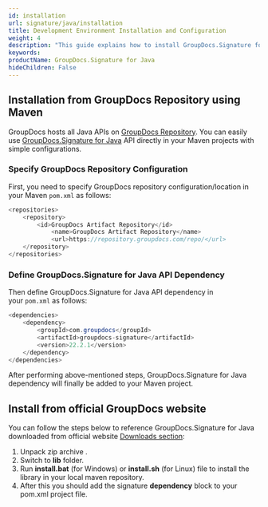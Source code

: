 ```yaml
---
id: installation
url: signature/java/installation
title: Development Environment Installation and Configuration
weight: 4
description: "This guide explains how to install GroupDocs.Signature for Java to your environment"
keywords: 
productName: GroupDocs.Signature for Java
hideChildren: False
---
```

## Installation from GroupDocs Repository using Maven

GroupDocs hosts all Java APIs on [GroupDocs Repository](https://repository.groupdocs.com/). You can easily use [GroupDocs.Signature for Java](https://repository.groupdocs.com/webapp/#/artifacts/browse/tree/General/repo/com/groupdocs/groupdocs-signature) API directly in your Maven projects with simple configurations.

### Specify GroupDocs Repository Configuration

First, you need to specify GroupDocs repository configuration/location in your Maven `pom.xml` as follows: 

```java
<repositories>
	<repository>
		<id>GroupDocs Artifact Repository</id>
        	<name>GroupDocs Artifact Repository</name>
        	<url>https://repository.groupdocs.com/repo/</url>
	</repository>
</repositories>
```

### Define GroupDocs.Signature for Java API Dependency

Then define GroupDocs.Signature for Java API dependency in your `pom.xml` as follows:

```java
<dependencies>
    <dependency>
        <groupId>com.groupdocs</groupId>
        <artifactId>groupdocs-signature</artifactId>
        <version>22.2.1</version> 
    </dependency>
</dependencies>
```

After performing above-mentioned steps, GroupDocs.Signature for Java dependency will finally be added to your Maven project.

## Install from official GroupDocs website

You can follow the steps below to reference GroupDocs.Signature for Java downloaded from official website [Downloads section](https://downloads.groupdocs.com/signature/java):

1.  Unpack zip archive .
2.  Switch to **lib** folder.
3.  Run **install.bat** (for Windows) or **install.sh** (for Linux) file to install the library in your local maven repository.
4.  After this you should add the signature **dependency** block to your pom.xml project file.

